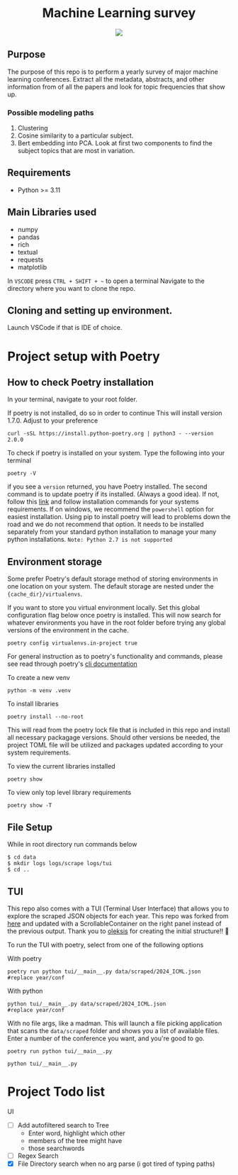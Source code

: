 <h1 align="center">
  <b>Machine Learning survey</b><br>
</h1>

<p align="center">
      <a href="https://www.python.org/">
        <img src="https://img.shields.io/badge/Python-3.11-ff69b4.svg" /></a>    
</p>


## Purpose

The purpose of this repo is to perform a yearly survey of major machine learning conferences.  Extract all the metadata, abstracts, and other information from of all the papers and look for topic frequencies that show up.  

### Possible modeling paths
1. Clustering
2. Cosine similarity to a particular subject.
3. Bert embedding into PCA.  Look at first two components to find the subject topics that are most in variation.

## Requirements
- Python >= 3.11

## Main Libraries used
- numpy
- pandas
- rich
- textual
- requests
- matplotlib

In `VSCODE` press `CTRL + SHIFT + ~` to open a terminal
Navigate to the directory where you want to clone the repo. 

## Cloning and setting up environment.
Launch VSCode if that is IDE of choice.

# Project setup with Poetry

## How to check Poetry installation

In your terminal, navigate to your root folder.

If poetry is not installed, do so in order to continue
This will install version 1.7.0.  Adjust to your preference

```terminal
curl -sSL https://install.python-poetry.org | python3 - --version 2.0.0
```

To check if poetry is installed on your system. Type the following into your terminal

```terminal
poetry -V
```

if you see a `version` returned, you have Poetry installed.  The second command is to update poetry if its installed. (Always a good idea). If not, follow this [link](https://python-poetry.org/docs/) and follow installation commands for your systems requirements. If on windows, we recommend the `powershell` option for easiest installation. Using pip to install poetry will lead to problems down the road and we do not recommend that option.  It needs to be installed separately from your standard python installation to manage your many python installations.  `Note: Python 2.7 is not supported`

## Environment storage

Some prefer Poetry's default storage method of storing environments in one location on your system.  The default storage are nested under the `{cache_dir}/virtualenvs`.  

If you want to store you virtual environment locally.  Set this global configuration flag below once poetry is installed.  This will now search for whatever environments you have in the root folder before trying any global versions of the environment in the cache.

```terminal
poetry config virtualenvs.in-project true
```

For general instruction as to poetry's functionality and commands, please see read through poetry's [cli documentation](https://python-poetry.org/docs/cli/)

To create a new venv

```terminal
python -m venv .venv
```

To install libraries

```terminal
poetry install --no-root
```

This will read from the poetry lock file that is included
in this repo and install all necessary packagage versions.  Should other
versions be needed, the project TOML file will be utilized and packages updated according to your system requirements.  

To view the current libraries installed

```terminal
poetry show
```

To view only top level library requirements

```terminal
poetry show -T
```
## File Setup

While in root directory run commands below

```
$ cd data
$ mkdir logs logs/scrape logs/tui
$ cd ..
```

## TUI

This repo also comes with a TUI (Terminal User Interface) that allows you to
explore the scraped JSON objects for each year.  This repo was forked from
[here](https://github.com/oleksis/jtree) and updated with a ScrollableContainer
on the right panel instead of the previous output.  Thank you to
[oleksis](https://github.com/oleksis) for creating the initial structure!! :tada:

To run the TUI with poetry, select from one of the following options

With poetry
```terminal
poetry run python tui/__main__.py data/scraped/2024_ICML.json 
#replace year/conf
```

With python
```terminal
python tui/__main__.py data/scraped/2024_ICML.json 
#replace year/conf
```

With no file args, like a madman.  This will launch a file picking application
that scans the `data/scraped` folder and shows you a list of available files. 
Enter a number of the conference you want, and you're good to go.

```terminal
poetry run python tui/__main__.py

python tui/__main__.py 
```

# Project Todo list

UI
- [ ] Add autofiltered search to Tree
  - Enter word, highlight which other 
  - members of the tree might have 
  - those searchwords
- [ ] Regex Search  
- [x] File Directory search when no arg parse (i got tired of typing paths)